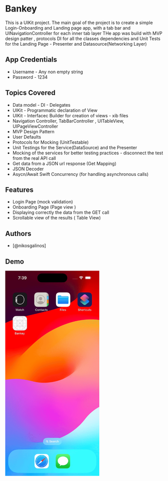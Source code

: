 
# Bankey

This is a UIKit project.
The main goal of the project is to create a simple Login-Onboarding and Landing
page app, with a tab bar and UINavigationController for each inner tab layer
THe app was build with MVP design patter , protocols DI for all the classes dependencies and Unit Tests for the Landing Page - Presenter and Datasource(Networking Layer)

## App Credentials
- Username - Any non empty string
- Password - 1234


## Topics Covered

- Data model - DI - Delegates
- UIKit - Programmatic declaration of View
- UIKit - Interfacec Builder for creation of views - xib files 
- Navigation Controller, TabBarController , UITableView, UIPageViewController
- MVP Design Pattern
- User Defaults
- Protocols for Mocking (UnitTestable)
- Unit Testings for the Service(DataSource) and the Presenter
- Mocking of the services for better testing practices - disconnect the test from the real API call
- Get data from a JSON url response (Get Mapping)
- JSON Decoder
- Asycn/Await Swift Concurrency (for handling asynchronous calls)

## Features

- Login Page (mock validation)
- Onboarding Page (Page view )
- Displaying correctly the data from the GET call 
- Scrollable view of the results ( Table View)

## Authors

- [@nikosgalinos]


## Demo
<img src="https://github.com/ngalinos95/bankey/blob/main/ReadmeGIF.gif" width="300" height="655">



